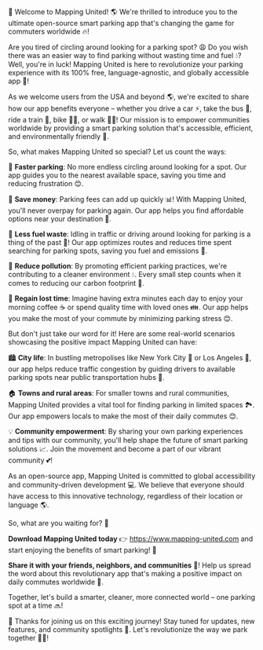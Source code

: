 🎉 Welcome to Mapping United! 🌎 We're thrilled to introduce you to the ultimate open-source smart parking app that's changing the game for commuters worldwide 🔥!

Are you tired of circling around looking for a parking spot? 😩 Do you wish there was an easier way to find parking without wasting time and fuel 💧? Well, you're in luck! Mapping United is here to revolutionize your parking experience with its 100% free, language-agnostic, and globally accessible app 🌟!

As we welcome users from the USA and beyond 🌎, we're excited to share how our app benefits everyone – whether you drive a car ⚡️, take the bus 🚌, ride a train 🚂, bike 🚴‍♂️, or walk 🏃‍♀️! Our mission is to empower communities worldwide by providing a smart parking solution that's accessible, efficient, and environmentally friendly 🌿.

So, what makes Mapping United so special? Let us count the ways:

🔹 **Faster parking**: No more endless circling around looking for a spot. Our app guides you to the nearest available space, saving you time and reducing frustration 😊.

🔹 **Save money**: Parking fees can add up quickly 📊! With Mapping United, you'll never overpay for parking again. Our app helps you find affordable options near your destination 💸.

🔹 **Less fuel waste**: Idling in traffic or driving around looking for parking is a thing of the past 🔴! Our app optimizes routes and reduces time spent searching for parking spots, saving you fuel and emissions 🌟.

🔹 **Reduce pollution**: By promoting efficient parking practices, we're contributing to a cleaner environment 💧. Every small step counts when it comes to reducing our carbon footprint 🌲.

🔹 **Regain lost time**: Imagine having extra minutes each day to enjoy your morning coffee ☕️ or spend quality time with loved ones 👪. Our app helps you make the most of your commute by minimizing parking stress 😊.

But don't just take our word for it! Here are some real-world scenarios showcasing the positive impact Mapping United can have:

🏙️ **City life**: In bustling metropolises like New York City 🗽️ or Los Angeles 🌴, our app helps reduce traffic congestion by guiding drivers to available parking spots near public transportation hubs 🚌.

🏠 **Towns and rural areas**: For smaller towns and rural communities, Mapping United provides a vital tool for finding parking in limited spaces 🏞️. Our app empowers locals to make the most of their daily commutes 😊.

💡 **Community empowerment**: By sharing your own parking experiences and tips with our community, you'll help shape the future of smart parking solutions 📈. Join the movement and become a part of our vibrant community 💕!

As an open-source app, Mapping United is committed to global accessibility and community-driven development 💻. We believe that everyone should have access to this innovative technology, regardless of their location or language 🌎.

So, what are you waiting for? 🤔

**Download Mapping United today** 👉 https://www.mapping-united.com and start enjoying the benefits of smart parking! 🚀

**Share it with your friends, neighbors, and communities** 📱! Help us spread the word about this revolutionary app that's making a positive impact on daily commutes worldwide 🌟.

Together, let's build a smarter, cleaner, more connected world – one parking spot at a time 🔜!

🎉 Thanks for joining us on this exciting journey! Stay tuned for updates, new features, and community spotlights 📣. Let's revolutionize the way we park together 🚗💥!